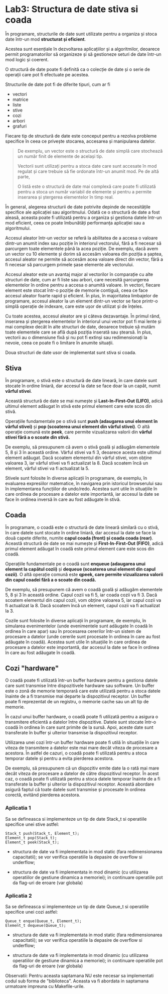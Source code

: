 # Lab3: Structura de date stiva si coada

În programare, structurile de date sunt utilizate pentru a organiza și stoca date într-un mod **structurat și eficient**. 

Acestea sunt esențiale în dezvoltarea aplicațiilor și a algoritmilor, deoarece permit programatorilor să organizeze și să gestioneze seturi de date într-un mod logic și coerent.

O structură de date poate fi definită ca o colecție de date și o serie de operații care pot fi efectuate pe acestea. 

Structurile de date pot fi de diferite tipuri, cum ar fi 
- vectori 
- matrice
- liste
- stive
- cozi
- arbori
- grafuri 

Fiecare tip de structură de date este conceput pentru a rezolva probleme specifice în ceea ce privește stocarea, accesarea și manipularea datelor.

> De exemplu, un vector este o structură de date simplă care stochează un număr finit de elemente de același tip.
> 
> Vectorii sunt utilizați pentru a stoca date care sunt accesate în mod regulat și care trebuie să fie ordonate într-un anumit mod. Pe de altă parte, 
> 
> O listă este o structură de date mai complexă care poate fi utilizată pentru a stoca un număr variabil de elemente și pentru a permite inserarea și ștergerea elementelor în timp real.

În general, alegerea structurii de date potrivite depinde de necesitățile specifice ale aplicației sau algoritmului. Odată ce o structură de date a fost aleasă, aceasta poate fi utilizată pentru a organiza și gestiona datele într-un mod eficient, ceea ce poate îmbunătăți performanța aplicației sau a algoritmului.

Accesul aleator într-un vector se referă la abilitatea de a accesa o valoare dintr-un anumit index sau poziție în interiorul vectorului, fără a fi necesar să parcurgem toate elementele până la acea poziție. De exemplu, dacă avem un vector cu 10 elemente și dorim să accesăm valoarea din poziția a șaptea, accesul aleator ne permite să accesăm acea valoare direct din vector, fără a fi necesar să parcurgem primele șase elemente ale vectorului.

Accesul aleator este un avantaj major al vectorilor în comparație cu alte structuri de date, cum ar fi liste sau arbori, care necesită parcurgerea elementelor în ordine pentru a accesa o anumită valoare. În vectori, fiecare element este stocat într-o poziție de memorie contiguă, ceea ce face accesul aleator foarte rapid și eficient. În plus, în majoritatea limbajelor de programare, accesul aleator la un element dintr-un vector se face printr-o simplă operație de indexare, care este ușor de utilizat și de înțeles.

Cu toate acestea, accesul aleator are și câteva dezavantaje. În primul rând, inserarea și ștergerea elementelor în interiorul unui vector pot fi mai lente și mai complexe decât în alte structuri de date, deoarece trebuie să mutăm toate elementele care se află după poziția inserată sau ștearsă. În plus, vectorii au o dimensiune fixă și nu pot fi extinși sau redimensionați la nevoie, ceea ce poate fi o limitare în anumite situații.

Doua structuri de date usor de implementat sunt stiva si coada.

## Stiva

În programare, o stivă este o structură de date lineară, în care datele sunt stocate în ordine liniară, dar accesul la date se face doar la un capăt, numit **vârful stivei**. 

Această structură de date se mai numește și **Last-In-First-Out (LIFO)**, adică ultimul element adăugat în stivă este primul element care este scos din stivă.

Operațiile fundamentale pe o stivă sunt **push (adaugarea unui element în vârful stivei)** și **pop (scoaterea unui element din vârful stivei)**. O altă operație comună este **peek**, care permite vizualizarea valorii din **vârful stivei fără a o scoate din stivă.**

De exemplu, să presupunem că avem o stivă goală și adăugăm elementele 5, 8 și 3 în această ordine. Vârful stivei va fi 3, deoarece acesta este ultimul element adăugat. Dacă scoatem elementul din vârful stivei, vom obține valoarea 3, iar vârful stivei va fi actualizat la 8. Dacă scoatem încă un element, vârful stivei va fi actualizat la 5.

Stivele sunt folosite în diverse aplicații în programare, de exemplu, în evaluarea expresiilor matematice, în navigarea prin istoricul browserului sau în implementarea funcțiilor de undo/redo. Acestea sunt utile în situațiile în care ordinea de procesare a datelor este importantă, iar accesul la date se face în ordinea inversă în care au fost adăugate în stivă.

## Coada

În programare, o coadă este o structură de date lineară similară cu o stivă, în care datele sunt stocate în ordine liniară, dar accesul la date se face la două capete diferite, numite **capul coada (front) și coada coada (rear)**. Această structură de date se mai numește și **First-In-First-Out (FIFO)**, adică primul element adăugat în coadă este primul element care este scos din coadă.

Operațiile fundamentale pe o coadă sunt **enqueue (adaugarea unui element la capătul cozii)** și **dequeue (scoaterea unui element din capul cozii)**. O altă operație comună este **qpeek, care permite vizualizarea valorii din capul coadei fără a o scoate din coadă.**

De exemplu, să presupunem că avem o coadă goală și adăugăm elementele 5, 8 și 3 în această ordine. Capul cozii va fi 5, iar coada cozii va fi 3. Dacă scoatem elementul din capul cozii, vom obține valoarea 5, iar capul cozii va fi actualizat la 8. Dacă scoatem încă un element, capul cozii va fi actualizat la 3.

Cozile sunt folosite în diverse aplicații în programare, de exemplu, în simularea evenimentelor (unde evenimentele sunt adăugate în coadă în ordinea în care apar) sau în procesarea cererilor într-un sistem de procesare a datelor (unde cererile sunt procesate în ordinea în care au fost adăugate în coadă). Acestea sunt utile în situațiile în care ordinea de procesare a datelor este importantă, dar accesul la date se face în ordinea în care au fost adăugate în coadă.

## Cozi "hardware"

O coadă poate fi utilizată într-un buffer hardware pentru a gestiona datele care sunt transmise între dispozitivele hardware sau software. Un buffer este o zonă de memorie temporară care este utilizată pentru a stoca datele înainte de a fi transmise mai departe la dispozitivul receptor. Un buffer poate fi reprezentat de un registru, o memorie cache sau un alt tip de memorie.

În cazul unui buffer hardware, o coadă poate fi utilizată pentru a asigura o transmitere eficientă a datelor între dispozitive. Datele sunt stocate într-o coadă în ordinea în care sunt primite de la sursă. Apoi, aceste date sunt transferate în buffer și ulterior transmise la dispozitivul receptor.

Utilizarea unei cozi într-un buffer hardware poate fi utilă în situațiile în care viteza de transmitere a datelor este mai mare decât viteza de procesare a acestora. În astfel de cazuri, o coadă poate fi utilizată pentru a stoca temporar datele și pentru a evita pierderea acestora.

De exemplu, să presupunem că un dispozitiv emite date la o rată mai mare decât viteza de procesare a datelor de către dispozitivul receptor. În acest caz, o coadă poate fi utilizată pentru a stoca datele temporar înainte de a fi transferate la buffer și ulterior la dispozitivul receptor. Această abordare asigură faptul că toate datele sunt transmise și procesate în ordinea corectă, evitând pierderea acestora.


### Aplicatia 1

Sa se defineasca si implementeze un tip de date Stack_t si operatiile specifice unei stive astfel:
```
Stack_t push(Stack_t, Element_t);
Element_t pop(Stack_t); 
Element_t peek(Stack_t);
```
- structura de date va fi implementata in mod static (fara redimensionarea capacitatii); se vor verifica operatiile la depasire de overflow si underflow;

- structura de date va fi implementata in mod dinamic (cu utilizarea operatiilor de gestiune dinamica a memoriei); in continuare operatiile pot da flag-uri de eroare (var globala)

### Aplicatia 2

Sa se defineasca si implementeze un tip de date  Queue_t si operatiile specifice unei cozi astfel:
```
Queue_t enque(Queue_t, Element_t);
Element_t dequeue(Queue_t);
```
- structura de date va fi implementata in mod static (fara redimensionarea capacitatii); se vor verifica operatiile la depasire de overflow si underflow;

- structura de date va fi implementata in mod dinamic (cu utilizarea operatiilor de gestiune dinamica a memoriei); in continuare operatiile pot da flag-uri de eroare (var globala)

Observatii:
Pentru aceasta saptamana NU este necesar sa implementati codul sub forma de "biblioteca". Aceasta va fi abordata in saptamana urmatoare impreuna cu Makefile-urile.
